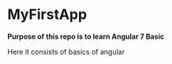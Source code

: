 # MyFirstApp

__Purpose of this repo is to learn Angular 7 Basic__

Here it consists of basics of angular




